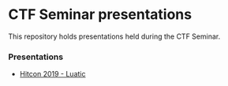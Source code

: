 # CTF Seminar presentations

This repository holds presentations held during the CTF Seminar.


### Presentations

+ [Hitcon 2019 - Luatic](hitcon-2019/luatic/)

